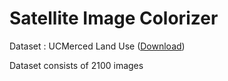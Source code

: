 # Satellite Image Colorizer

Dataset : UCMerced Land Use ([Download](http://weegee.vision.ucmerced.edu/datasets/landuse.html))

Dataset consists of 2100 images